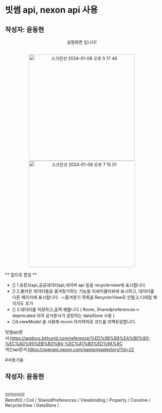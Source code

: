 # 빗썸 api, nexon api 사용 
## 작성자: 윤동현

<p align="center">
실행화면 입니다! <br/><br/>
<p align="center">
<img width="348" alt="스크린샷 2024-01-08 오후 5 17 48" src="https://github.com/Retudy/Maplemate/assets/129308578/1263b156-8154-42fd-a6d8-6e704fadb883">
<img width="349" alt="스크린샷 2024-01-08 오후 7 15 01" src="https://github.com/Retudy/Maplemate/assets/129308578/8547a4ec-4d4b-45ac-9353-2777ad9599dc">



** 앞으로 할일 **<br/>
- [] 1.유튜브api,공공데이터api,네이버 api 등을 recyclerview에 표시합니다.<br/>
- [] 2.불러온 데이터들을 즐겨찾기하는 기능을 리싸이클러뷰에 표시하고, 데이터를 다른 페이지에 표시합니다. ->즐겨찾기 목록을 RecyclerView로 만들고,디테일 페이지도 추가<br/>
- [] 3.데이터를 저장하고,출력 해봅니다 ( Room, Sharedpreferences-> deprecated 되어 공식문서가 권장하는 dataStore 사용 )<br/>
- []4.viewModel 을 사용해 mvvm 아키텍쳐로 코드를 리팩토링합니다. <br/>

빗썸api문서:https://apidocs.bithumb.com/reference/%ED%98%B8%EA%B0%80-%EC%A0%95%EB%B3%B4-%EC%A1%B0%ED%9A%8C<br/>
넥슨api문서:https://openapi.nexon.com/game/maplestory/?id=22 <br/>

#사용기술
## 작성자: 윤동현
<br/>
라이브러리 <br/>
Retrofit2 / Coil / SharedPreferences / Viewbinding / Property / Corutine / RecyclerView / DataStore / 
